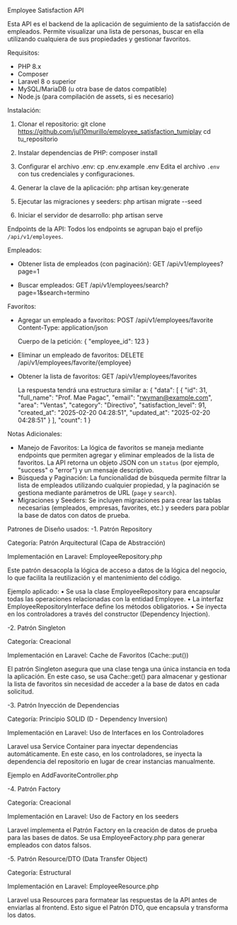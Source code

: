 Employee Satisfaction API

Esta API es el backend de la aplicación de seguimiento de la satisfacción de empleados. 
Permite visualizar una lista de personas, buscar en ella utilizando cualquiera de sus propiedades y gestionar favoritos.

Requisitos:
- PHP 8.x
- Composer
- Laravel 8 o superior
- MySQL/MariaDB (u otra base de datos compatible)
- Node.js (para compilación de assets, si es necesario)

Instalación:
1. Clonar el repositorio:
   git clone https://github.com/jul10murillo/employee_satisfaction_tumiplay
   cd tu_repositorio

2. Instalar dependencias de PHP:
   composer install

3. Configurar el archivo .env:
   cp .env.example .env
   Edita el archivo `.env` con tus credenciales y configuraciones.

4. Generar la clave de la aplicación:
   php artisan key:generate

5. Ejecutar las migraciones y seeders:
   php artisan migrate --seed

6. Iniciar el servidor de desarrollo:
   php artisan serve

Endpoints de la API:
Todos los endpoints se agrupan bajo el prefijo `/api/v1/employees`.

Empleados:
- Obtener lista de empleados (con paginación):
  GET /api/v1/employees?page=1

- Buscar empleados:
  GET /api/v1/employees/search?page=1&search=termino

Favoritos:
- Agregar un empleado a favoritos:
  POST /api/v1/employees/favorite
  Content-Type: application/json

  Cuerpo de la petición:
  {
      "employee_id": 123
  }

- Eliminar un empleado de favoritos:
  DELETE /api/v1/employees/favorite/{employee}

- Obtener la lista de favoritos:
  GET /api/v1/employees/favorites

  La respuesta tendrá una estructura similar a:
  {
      "data": [
          {
              "id": 31,
              "full_name": "Prof. Mae Pagac",
              "email": "rwyman@example.com",
              "area": "Ventas",
              "category": "Directivo",
              "satisfaction_level": 91,
              "created_at": "2025-02-20 04:28:51",
              "updated_at": "2025-02-20 04:28:51"
          }
      ],
      "count": 1
  }

Notas Adicionales:
- Manejo de Favoritos: La lógica de favoritos se maneja mediante endpoints que permiten agregar y eliminar empleados de la lista de favoritos. 
  La API retorna un objeto JSON con un `status` (por ejemplo, "success" o "error") y un mensaje descriptivo.
- Búsqueda y Paginación: La funcionalidad de búsqueda permite filtrar la lista de empleados utilizando cualquier propiedad, 
  y la paginación se gestiona mediante parámetros de URL (`page` y `search`).
- Migraciones y Seeders: Se incluyen migraciones para crear las tablas necesarias (empleados, empresas, favorites, etc.) y seeders 
  para poblar la base de datos con datos de prueba.

Patrones de Diseño usados:
-1. Patrón Repository

Categoría: Patrón Arquitectural (Capa de Abstracción)

Implementación en Laravel: EmployeeRepository.php

Este patrón desacopla la lógica de acceso a datos de la lógica del negocio, lo que facilita la reutilización y el mantenimiento del código.

Ejemplo aplicado:
	•	Se usa la clase EmployeeRepository para encapsular todas las operaciones relacionadas con la entidad Employee.
	•	La interfaz EmployeeRepositoryInterface define los métodos obligatorios.
	•	Se inyecta en los controladores a través del constructor (Dependency Injection).
	
-2. Patrón Singleton

Categoría: Creacional

Implementación en Laravel: Cache de Favoritos (Cache::put())

El patrón Singleton asegura que una clase tenga una única instancia en toda la aplicación. En este caso, se usa Cache::get() para almacenar y gestionar la lista de favoritos sin necesidad de acceder a la base de datos en cada solicitud.

-3. Patrón Inyección de Dependencias

Categoría: Principio SOLID (D - Dependency Inversion)

Implementación en Laravel: Uso de Interfaces en los Controladores

Laravel usa Service Container para inyectar dependencias automáticamente. En este caso, en los controladores, se inyecta la dependencia del repositorio en lugar de crear instancias manualmente.

Ejemplo en AddFavoriteController.php

-4. Patrón Factory

Categoría: Creacional

Implementación en Laravel: Uso de Factory en los seeders

Laravel implementa el Patrón Factory en la creación de datos de prueba para las bases de datos. Se usa EmployeeFactory.php para generar empleados con datos falsos.

-5. Patrón Resource/DTO (Data Transfer Object)

Categoría: Estructural

Implementación en Laravel: EmployeeResource.php

Laravel usa Resources para formatear las respuestas de la API antes de enviarlas al frontend. Esto sigue el Patrón DTO, que encapsula y transforma los datos.
